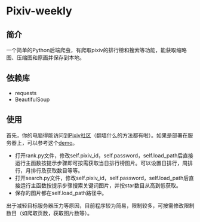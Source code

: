 # Pixiv-weekly
## 简介
一个简单的Python后端爬虫，有爬取pixiv的排行榜和搜索等功能，能获取缩略图、压缩图和原画并保存到本地。
## 依赖库
* requests
* BeautifulSoup
## 使用
首先，你的电脑得能访问到[Pixiv社区](https://www.pixiv.net)（翻墙什么的方法都有啦）。如果是部署在服务器上，可以参考这个[demo](https://github.com/yjw1268/Web-learning/tree/Try/SQL/pythonload)。  
- 打开rank.py文件，修改self.pixiv_id，self.password，self.load_path后直接运行主函数按提示步骤即可按需获取当日排行榜图片。可以设置日排行，周排行，月排行及获取数目等等。  
- 打开search.py文件，修改self.pixiv_id，self.password，self.load_path后直接运行主函数按提示步骤搜索关键词图片，并按star数目从高到低获取。
- 保存的图片都在self.load_path路径中。 
 
出于减轻目标服务器压力等原因，目前程序较为简易，限制较多，可按需修改限制数目（如爬取页数，获取图片数等）。
